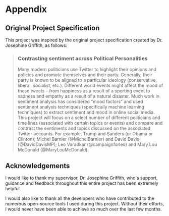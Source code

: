 # Appendix

## Original Project Specification

This project was inspired by the original project specification created by Dr. Josephine Griffith, as follows:
> ### Contrasting sentiment across Political Personalities
> Many modern politicians use Twitter to highlight their opinions and policies and promote themselves and their party. Generally, their party is known to be aligned to a particular ideology (conservative, liberal, socialist, etc.). Different world events might affect the mood of these tweets – from happiness as a result of a sporting event to sadness and empathy as a result of a natural disaster. Much work in sentiment analysis has considered “mood factors” and used sentiment analysis techniques (specifically machine learning techniques) to extract sentiment and mood in online social media. This project will focus on a select number of different politicians and time lines (associated with certain topics or events) and compare and contrast the sentiments and topics discussed on the associated Twitter accounts. For example, Trump and Sanders (or Obama or Clinton); Michel Barnier (@MichelBarnier) and David Davis (@DavidDavisMP);  Leo Varadkar (@campaignforleo) and Mary Lou McDonald (@MaryLouMcDonald).

## Acknowledgements
I would like to thank my supervisor, Dr. Josephine Griffith, who's support, guidance and feedback throughout this entire project has been extremely helpful.

I would also like to thank all the developers who have contributed to the numerous open-source tools I used during this project. Without their efforts, I would never have been able to achieve so much over the last few months.
